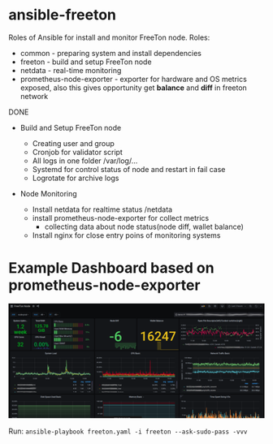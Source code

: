 # ansible-freeton

Roles of Ansible for install and monitor FreeTon node.
Roles:

- common - preparing system and install dependencies
- freeton - build and setup FreeTon node
- netdata - real-time monitoring
- prometheus-node-exporter - exporter for hardware and OS metrics exposed, also this gives opportunity get **balance** and **diff** in freeton network

DONE

- Build and Setup FreeTon node

  - Creating user and group
  - Cronjob for validator script
  - All logs in one folder /var/log/...
  - Systemd for control status of node and restart in fail case
  - Logrotate for archive logs

- Node Monitoring
  - Install netdata for realtime status <host>/netdata
  - install prometheus-node-exporter for collect metrics
    - collecting data about node status(node diff, wallet balance)
  - Install nginx for close entry poins of monitoring systems

# Example Dashboard based on prometheus-node-exporter

![Alt text](FreeTon.png?raw=true "Title")

Run:
`ansible-playbook freeton.yaml -i freeton --ask-sudo-pass -vvv`
